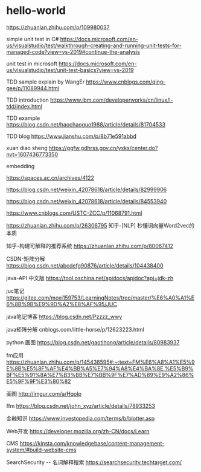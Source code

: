 # hello-world

https://zhuanlan.zhihu.com/p/109980037


simple unit test in C#
https://docs.microsoft.com/en-us/visualstudio/test/walkthrough-creating-and-running-unit-tests-for-managed-code?view=vs-2019#continue-the-analysis

unit test in microsoft
https://docs.microsoft.com/en-us/visualstudio/test/unit-test-basics?view=vs-2019


TDD sample explain by WangEr
https://www.cnblogs.com/qing-gee/p/11089944.html

TDD introduction
https://www.ibm.com/developerworks/cn/linux/l-tdd/index.html

TDD example
https://blog.csdn.net/haochaoguo1988/article/details/81704533

TDD blog
https://www.jianshu.com/p/8b71e591abbd

xuan diao sheng
https://ggfw.gdhrss.gov.cn/yxks/center.do?nvt=1607436773350


embedding

https://spaces.ac.cn/archives/4122

https://blog.csdn.net/weixin_42078618/article/details/82999906

https://blog.csdn.net/weixin_42078618/article/details/84553940

https://www.cnblogs.com/USTC-ZCC/p/11068791.html

https://zhuanlan.zhihu.com/p/26306795 知乎-[NLP] 秒懂词向量Word2vec的本质

知乎-构建可解释的推荐系统
https://zhuanlan.zhihu.com/p/80067412

CSDN-矩阵分解
https://blog.csdn.net/abcdefg90876/article/details/104438400

java-API 中文版
https://tool.oschina.net/apidocs/apidoc?api=jdk-zh


juc笔记
https://gitee.com/moxi159753/LearningNotes/tree/master/%E6%A0%A1%E6%8B%9B%E9%9D%A2%E8%AF%95/JUC

java笔记博客
https://blog.csdn.net/Pzzzz_wwy

java矩阵分解
cnblogs.com/little-horse/p/12623223.html

python 画图
https://blog.csdn.net/gaotihong/article/details/80983937

fm应用
https://zhuanlan.zhihu.com/p/145436595#:~:text=FM%E6%A8%A1%E5%9E%8B%E5%8F%AF%E4%BB%A5%E7%94%A8%E4%BA%8E,%E5%B9%BF%E5%91%8A%E7%B3%BB%E7%BB%9F%E7%AD%89%E9%A2%86%E5%9F%9F%E3%80%82

画图
http://imgur.com/a/Hqolp

ffm
https://blog.csdn.net/john_xyz/article/details/78933253

金融知识
https://www.investopedia.com/terms/b/blotter.asp

Web开发
https://developer.mozilla.org/zh-CN/docs/Learn

CMS
https://kinsta.com/knowledgebase/content-management-system/#build-website-cms

SearchSecurity -- 名词解释搜索
https://searchsecurity.techtarget.com/
